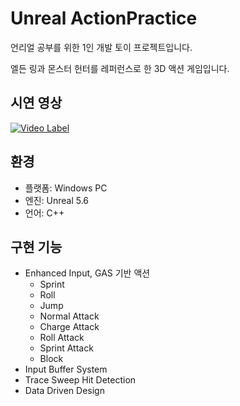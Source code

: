 # Unreal ActionPractice

언리얼 공부를 위한 1인 개발 토이 프로젝트입니다.

엘든 링과 몬스터 헌터를 레퍼런스로 한 3D 액션 게임입니다. 

## 시연 영상
[![Video Label](http://img.youtube.com/vi/_0NgrBMGnCY/0.jpg)](https://www.youtube.com/watch?v=_0NgrBMGnCY)

## 환경
+ 플랫폼: Windows PC
+ 엔진: Unreal 5.6
+ 언어: C++

## 구현 기능
+ Enhanced Input, GAS 기반 액션
  + Sprint
  + Roll
  + Jump
  + Normal Attack
  + Charge Attack
  + Roll Attack
  + Sprint Attack
  + Block
+ Input Buffer System
+ Trace Sweep Hit Detection
+ Data Driven Design
